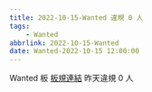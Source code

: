 ```yaml
---
title: 2022-10-15-Wanted 違規 0 人
tags:
    - Wanted
abbrlink: 2022-10-15-Wanted
date: Wanted-2022-10-15 12:00:00
---
```

Wanted 板 [板規連結](https://www.ptt.cc/bbs/Wanted/M.1608829773.A.D3B.html)
昨天違規 0 人
